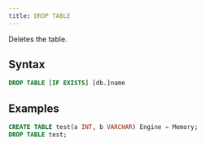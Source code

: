```yaml
---
title: DROP TABLE
---
```


Deletes the table.

## Syntax

```sql
DROP TABLE [IF EXISTS] [db.]name
```

## Examples

```sql
CREATE TABLE test(a INT, b VARCHAR) Engine = Memory;
DROP TABLE test;
```
